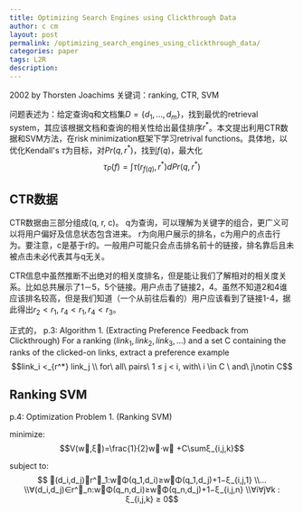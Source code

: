 ```yaml
---
title: Optimizing Search Engines using Clickthrough Data
author: c cm
layout: post
permalink: /optimizing_search_engines_using_clickthrough_data/
categories: paper
tags: L2R
description:
---
```


2002 by Thorsten Joachims
关键词：ranking, CTR, SVM

问题表述为：给定查询q和文档集$D = \{d_1, ..., d_m \}$，找到最优的retrieval system，其应该根据文档和查询的相关性给出最佳排序$r^*$。本文提出利用CTR数据和SVM方法，在risk minimization框架下学习retrival functions。具体地，以优化Kendall's $\tau$为目标，对$Pr(q, r^*)$，找到$f(q)$，最大化$$\tau_P(f) = \int \tau(r_{f(q)}, r^*) dPr(q, r^*)$$

## CTR数据

CTR数据由三部分组成(q, r, c)。
q为查询，可以理解为关键字的组合，更广义可以将用户偏好及信息状态包含进来。
r为向用户展示的排名，c为用户的点击行为。要注意，c是基于r的。一般用户可能只会点击排名前十的链接，排名靠后且未被点击未必代表其与q无关。

CTR信息中虽然推断不出绝对的相关度排名，但是能让我们了解相对的相关度关系。比如总共展示了1－5，5个链接。用户点击了链接2，4。虽然不知道2和4谁应该排名较高，但是我们知道（一个从前往后看的）用户应该看到了链接1-4，据此得出$r_2 < r_1$, $r_4 < r_1, r_4 < r_3$。

正式的，
p.3: Algorithm 1. (Extracting Preference Feedback from Clickthrough)
For a ranking $(link_1 , link_2 , link_3 , ...)$ and a set C containing the ranks of the clicked-on links, extract a preference example $$link_i <_{r^*} link_j \\ for\ all\ pairs\ 1 ≤ j < i, with\ i \in C \ and\ j\notin C$$

## Ranking SVM
p.4: Optimization Problem 1. (Ranking SVM) 

minimize:
$$V(w⃗,ξ⃗)=\frac{1}{2}w⃗·w⃗ +C\sumξ_{i,j,k}$$

subject to:
$$
∀(d_i,d_j)∈r^∗_1:w⃗Φ(q_1,d_i)≥w⃗Φ(q_1,d_j)+1−ξ_{i,j,1}
\\...
\\∀(d_i,d_j)∈r^∗_n:w⃗Φ(q_n,d_i)≥w⃗Φ(q_n,d_j)+1−ξ_{i,j,n}
\\∀i∀j∀k : ξ_{i,j,k} ≥ 0$$

